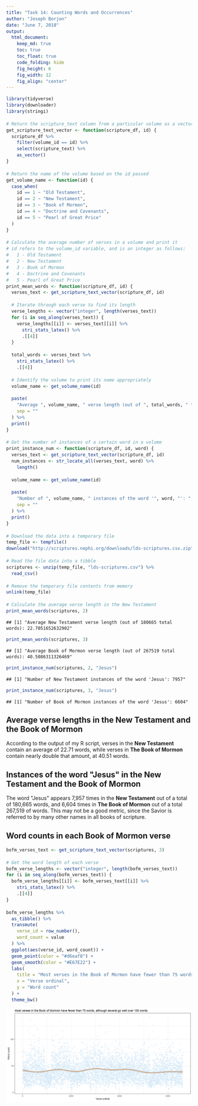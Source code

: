 ```yaml
---
title: "Task 14: Counting Words and Occurrences"
author: "Joseph Borjon"
date: "June 7, 2018"
output:
  html_document:
    keep_md: true
    toc: true
    toc_float: true
    code_folding: hide
    fig_height: 6
    fig_width: 12
    fig_align: "center"
---
```





```r
library(tidyverse)
library(downloader)
library(stringi)

# Return the scripture_text column from a particular volume as a vector of strings
get_scripture_text_vector <- function(scripture_df, id) {
  scripture_df %>%
    filter(volume_id == id) %>%
    select(scripture_text) %>%
    as_vector()
}

# Return the name of the volume based on the id passed
get_volume_name <- function(id) {
  case_when(
    id == 1 ~ "Old Testament",
    id == 2 ~ "New Testament",
    id == 3 ~ "Book of Mormon",
    id == 4 ~ "Doctrine and Covenants",
    id == 5 ~ "Pearl of Great Price"
  )
}

# Calculate the average number of verses in a volume and print it
# id refers to the volume_id variable, and is an integer as follows:
#   1 - Old Testament
#   2 - New Testament
#   3 - Book of Mormon
#   4 - Doctrine and Covenants
#   5 - Pearl of Great Price
print_mean_words <- function(scripture_df, id) {
  verses_text <- get_scripture_text_vector(scripture_df, id)

  # Iterate through each verse to find its length
  verse_lengths <- vector("integer", length(verses_text))
  for (i in seq_along(verses_text)) {
    verse_lengths[[i]] <- verses_text[[i]] %>%
      stri_stats_latex() %>%
      .[[4]]
  }

  total_words <- verses_text %>%
    stri_stats_latex() %>%
    .[[4]]

  # Identify the volume to print its name appropriately
  volume_name <- get_volume_name(id)

  paste(
    "Average ", volume_name, " verse length (out of ", total_words, " total words): ", mean(verse_lengths),
    sep = ""
  ) %>%
  print()
}

# Get the number of instances of a certain word in a volume
print_instance_num <- function(scripture_df, id, word) {
  verses_text <- get_scripture_text_vector(scripture_df, id)
  num_instances <- str_locate_all(verses_text, word) %>%
    length()

  volume_name <- get_volume_name(id)

  paste(
    "Number of ", volume_name, " instances of the word '", word, "': ", num_instances,
    sep = ""
  ) %>%
  print()
}

# Download the data into a temporary file
temp_file <- tempfile()
download("http://scriptures.nephi.org/downloads/lds-scriptures.csv.zip", temp_file, mode = "wb")

# Read the file data into a tibble
scriptures <- unzip(temp_file, "lds-scriptures.csv") %>%
  read_csv()

# Remove the temporary file contents from memory
unlink(temp_file)

# Calculate the average verse length in the New Testament
print_mean_words(scriptures, 2)
```

```
## [1] "Average New Testament verse length (out of 180665 total words): 22.7051652632902"
```

```r
print_mean_words(scriptures, 3)
```

```
## [1] "Average Book of Mormon verse length (out of 267519 total words): 40.5086311326469"
```

```r
print_instance_num(scriptures, 2, "Jesus")
```

```
## [1] "Number of New Testament instances of the word 'Jesus': 7957"
```

```r
print_instance_num(scriptures, 3, "Jesus")
```

```
## [1] "Number of Book of Mormon instances of the word 'Jesus': 6604"
```

## Average verse lengths in the New Testament and the Book of Mormon

According to the output of my R script, verses in the **New Testament** contain an average of 22.71 words, while verses in **The Book of Mormon** contain nearly double that amount, at 40.51 words.

## Instances of the word "Jesus" in the New Testament and the Book of Mormon

The word "Jesus" appears 7,957 times in the **New Testament** out of a total of 180,665 words, and 6,604 times in **The Book of Mormon** out of a total 267,519 of words. This may not be a good metric, since the Savior is referred to by many other names in all books of scripture.

## Word counts in each Book of Mormon verse


```r
bofm_verses_text <- get_scripture_text_vector(scriptures, 3)

# Get the word length of each verse
bofm_verse_lengths <- vector("integer", length(bofm_verses_text))
for (i in seq_along(bofm_verses_text)) {
  bofm_verse_lengths[[i]] <- bofm_verses_text[[i]] %>%
    stri_stats_latex() %>%
    .[[4]]
}

bofm_verse_lengths %>%
  as_tibble() %>%
  transmute(
    verse_id = row_number(),
    word_count = value
  ) %>%
  ggplot(aes(verse_id, word_count)) +
  geom_point(color = "#d6eaf8") +
  geom_smooth(color = "#E67E22") +
  labs(
    title = "Most verses in the Book of Mormon have fewer than 75 words, although several go well over 100 words",
    x = "Verse ordinal",
    y = "Word count"
  ) +
  theme_bw()
```

![](task-14_files/figure-html/bofm_word_dist_by_verse-1.png)<!-- -->
